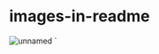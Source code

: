 # images-in-readme
![unnamed](https://user-images.githubusercontent.com/54970248/97440956-bcc96b80-195a-11eb-8d7a-9a6666e30e91.png)
`
